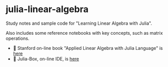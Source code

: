 # julia-linear-algebra
Study notes and sample code for "Learning Linear Algebra with Julia". 

Also includes some reference notebooks with key concepts, such as matrix operations.

- :book: Stanford on-line book "Applied Linear Algebra with Julia Language" is [here](http://vmls-book.stanford.edu/vmls-julia-companion.pdf)
- 💌 Julia-Box, on-line IDE, is [here](https://juliabox.com/)
